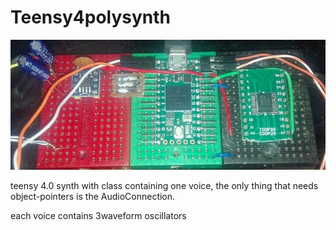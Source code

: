 <!DOCTYPE html>
<html>
<head>
<meta name="viewport" content="width=device-width, initial-scale=1.0">
</head>
<body>

<h1>Teensy4polysynth</h1>

<picture>
  <source media="(min-width: 650px)" srcset="https://github.com/manicken/teensy4.0polysynth/blob/master/IMG_20200518_211540.jpg">
  <source media="(min-width: 465px)" srcset="https://github.com/manicken/teensy4.0polysynth/blob/master/IMG_20200518_211540.jpg">
  <img src="https://github.com/manicken/teensy4.0polysynth/blob/master/IMG_20200518_211540.jpg" alt="mainPic" style="width:auto;">
</picture>

<p>teensy 4.0 synth with class containing one voice, the only thing that needs object-pointers is the AudioConnection.</p>

<p>each voice contains 3waveform oscillators</p>

<p><strong></strong></p>

</body>
</html>
